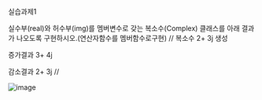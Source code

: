 실습과제1

실수부(real)와 허수부(img)를 멤버변수로 갖는 복소수(Complex) 클래스를 아래 결과가 나오도록 구현하시오.(연산자함수를 멤버함수로구현)
//
복소수 2+ 3j 생성

증가결과 3+ 4j

감소결과 2+ 3j
//

![image](https://github.com/user-attachments/assets/0a1140c7-3c60-40f1-b236-bf0a1c9ab34a)
